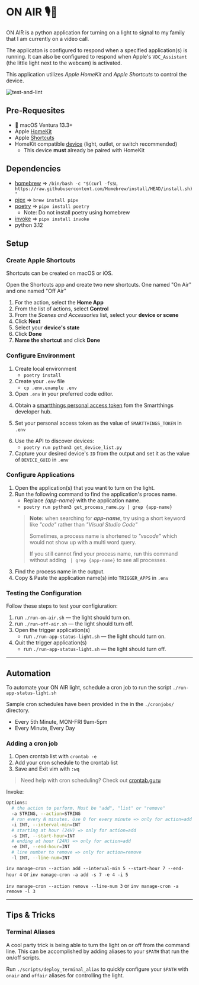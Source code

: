 # ON AIR 🎙️🚨
ON AIR is a python application for turning on a light to signal to my family that I am currently on a video call. 

The applicaton is configured to respond when a specified application(s) is running. It can also be configured to respond when Apple's `VDC_Assistant` (the little light next to the webcam) is activated.

This application utilizes _Apple HomeKit_ and _Apple Shortcuts_ to control the device.

![test-and-lint](https://github.com/cakeholeDC/on-air/actions/workflows/test-and-lint.yml/badge.svg)
<!-- ######### TODO: refactor to use Homekit and shortcuts -->
<!-- shortcuts run "On Air" -->


## Pre-Requesites 
-  macOS Ventura 13.3+
- Apple [HomeKit](https://www.apple.com/home-app/)
- Apple [Shortcuts](https://support.apple.com/guide/shortcuts/welcome/ios)
- HomeKit compatible [device](https://www.apple.com/home-app/accessories/) (light, outlet, or switch recommended)
    - This device **must** already be paired with HomeKit

## Dependencies
- [homebrew](https://brew.sh/) => `/bin/bash -c "$(curl -fsSL https://raw.githubusercontent.com/Homebrew/install/HEAD/install.sh)"`
- [pipx](https://pypa.github.io/pipx/) => `brew install pipx`
- [poetry](https://python-poetry.org/) => `pipx install poetry`
    - Note: Do not install poetry using homebrew
- [invoke](https://github.com/pyinvoke/invoke) => `pipx install invoke`
- python 3.12

## Setup
### Create Apple Shortcuts
Shortcuts can be created on macOS or iOS. 

Open the Shortcuts app and create two new shortcuts. One named "On Air" and one named "Off Air"
<!-- TODO: new shortcut for status, and poll that instead of a logfile. -->

1. For the action, select the **Home App**
1. From the list of actions, select **Control**
1. From the _Scenes and Accessories_ list, select your **device or scene**
1. Click **Next**
1. Select your **device's state**
1. Click **Done**
1. **Name the shortcut** and click **Done**

### Configure Environment
<!-- TODO: update with invoke -->
1. Create local environment
    - `poetry install`
2. Create your `.env` file
    - `cp .env.example .env`
3. Open `.env` in your preferred code editor.
<!-- TODO: remove -->
4. Obtain a [smartthings personal access token](https://account.smartthings.com/tokens) fom the Smartthings developer hub.
<!-- TODO: remove -->
5. Set your personal access token as the value of `SMARTTHINGS_TOKEN` in `.env`
<!-- TODO: remove -->
6. Use the API to discover devices:
    - `poetry run python3 get_device_list.py`
    <!-- TODO: remove -->
7. Capture your desired device's `ID` from the output and set it as the value of `DEVICE_GUID` in `.env`

### Configure Applications
<!-- TODO: Update -->
1. Open the application(s) that you want to turn on the light.
2. Run the following command to find the application's proces name. 
    - Replace _{app-name}_ with the application name.
    <!-- TODO: update with invoke -->
    - `poetry run python3 get_process_name.py | grep {app-name}`
    > **Note:** when searching for **_app-name_**, try using a short keyword like _"code"_ rather than _"Visual Studio Code"_
    > 
    > Sometimes, a process name is shortened to _"vscode"_ which would not show up with a multi word query.
    >
    > If you still cannot find your process name, run this command without adding ` | grep {app-name}` to see all processes. 
3. Find the process name in the output.
4. Copy & Paste the application name(s) into `TRIGGER_APPS` in `.env`

### Testing the Configuration
<!-- TODO: update -->
Follow these steps to test your configiuration:
1. run `./run-on-air.sh` — the light should turn on.
2. run `./run-off-air.sh` — the light should turn off.
3. Open the trigger application(s) 
    - run `./run-app-status-light.sh` — the light should turn on. 
4. Quit the trigger application(s)
    - run `./run-app-status-light.sh` — the light should turn off.

---
## Automation
<!-- TODO: update -->
To automate your ON AIR light, schedule a cron job to run the script `./run-app-status-light.sh`

Sample cron schedules have been provided in the in the `./cronjobs/` directory.
- Every 5th Minute, MON-FRI 9am-5pm
- Every Minute, Every Day


### Adding a cron job
<!-- TODO: update -->
1. Open crontab list with `crontab -e`
2. Add your cron schedule to the crontab list
3. Save and Exit vim with `:wq`

> Need help with cron scheduling? Check out [crontab.guru](https://crontab.guru/)

Invoke:
```sh
Options:
  # the action to perform. Must be "add", "list" or "remove"
  -a STRING, --action=STRING
  # run every N minutes. Use 0 for every minute => only for action=add
  -i INT, --interval-min=INT
  # starting at hour (24H) => only for action=add
  -s INT, --start-hour=INT
  # ending at hour (24H) => only for action=add
  -e INT, --end-hour=INT
  # line number to remove => only for action=remove
  -l INT, --line-num=INT
```
`inv manage-cron --action add --interval-min 5 --start-hour 7 --end-hour 4`
or
`inv manage-cron -a add -s 7 -e 4 -i 5`

`inv manage-cron --action remove --line-num 3`
or
`inv manage-cron -a remove -l 3`


---
## Tips & Tricks
### Terminal Aliases
<!-- TODO: update with invoke -->
A cool party trick is being able to turn the light on or off from the command line. This can be accomplished by adding aliases to your `$PATH` that run the on/off scripts.

<!-- TODO: make this invoke -->
Run `./scripts/deploy_terminal_alias` to quickly configure your `$PATH` with `onair` and `offair` aliases for controlling the light. 
